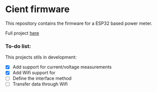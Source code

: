 # Cient firmware 

This repository contains the firmware for a ESP32 based power meter.

Full project [here](https://github.com/DMDC-estagio)

### To-do list:

This projects stils in development:

- [x] Add support for current/voltage measurements
- [x] Add Wifi support for
- [ ] Define the interface method
- [ ] Transfer data through Wifi
